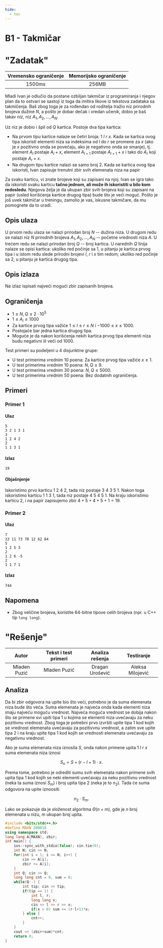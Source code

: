 ```yaml
---
hide:
  - toc
---
```


# B1 - Takmičar

#  "Zadatak"

| Vremensko ograničenje | Memorijsko ograničenje |
|:-:|:-:|
| 1500ms | 256MB |

Mladi Ivan je odlučio da postane ozbiljan takmičar iz programiranja i njegov plan da to ostvari se sastoji iz toga da imitira likove iz tekstova zadataka sa takmičenja. Baš zbog toga je za rođendan od roditelja tražio niz prirodnih brojeva dužine $N$, a pošto je dobar dečak i vredan učenik, dobio je baš takav niz, niz $A_1, A_2, ..., A_N$.  

Uz niz je dobio i špil od $Q$ kartica. Postoje dva tipa kartica: 

- Na prvom tipu kartice nalaze se četiri broja: $1$ $l$ $r$ $x$. Kada se kartica ovog tipa iskoristi elementi niza sa indeksima od $l$ do $r$ se promene za $x$ (ako je $x$ pozitivno onda se povećaju, ako je negativno onda se smanje), tj. element $A_l$ postaje $A_l + x$, element $A_{l+1}$ postaje $A_{l+1} + x$ i tako do $A_r$ koji postaje $A_r + x$.
- Na drugom tipu kartice nalazi se samo broj $2$. Kada se kartica ovog tipa iskoristi, Ivan zapisuje trenutni zbir svih elemenata niza na papir

Za svaku karticu, vi znate brojeve koji su zapisani na njoj.  Ivan se igra tako da iskoristi svaku karticu **tačno jednom, ali može ih iskoristiti u bilo kom redosledu**. Njegova želja je da ukupan zbir svih brojeva koji su zapisani na papir (usled korišćenja kartice drugog tipa) bude što je veći moguć. Pošto je još uvek takmičar u treningu, zamolio je vas, iskusne takmičare, da mu pomognete da to uradi.

## Opis ulaza
U prvom redu ulaza se nalazi prirodan broj $N$ -- dužina niza. 
U drugom redu se nalazi niz $N$ prirodnih brojeva $A_1, A_2, ...  ,A_N$ -- početne vrednosti niza $A$. 
U trećem redu se nalazi prirodan broj $Q$ -- broj kartica. 
U narednih $Q$ linija nalaze se opisi kartica: ukoliko red počinje sa $1$, u pitanju je kartica prvog tipa i u istom redu slede prirodni brojevi $l$, $r$ i $x$ tim redom; ukoliko red počinje sa $2$, u pitanju je kartica drugog tipa.

## Opis izlaza
Na izlaz ispisati najveći mogući zbir zapisanih brojeva. 

## Ograničenja
-   $1 \leq N,Q \leq 2\cdot10^5$
-   $1 \leq A_i \leq 1000$
- Za kartice prvog tipa važiće $1 \leq l \leq r \leq N$ i $-1000 \leq x \leq 1000$.
-  Postojaće bar jedna kartica drugog tipa.
- Moguće je da nakon korišćenja nekih kartica prvog tipa elementi niza budu negativni ili veći od $1000$.

Test primeri su podeljeni u 4 disjunktne grupe:

-   U test primerima vrednim $10$ poena: Za kartice prvog tipa važiće $x \geq 1$.
-   U test primerima vrednim $10$ poena: $N, Q\leq 9$.
-   U test primerima vrednim $30$ poena: $N, Q \leq 5000$.
-   U test primerima vrednim $50$ poena: Bez dodatnih ograničenja.

## Primeri
### Primer 1
#### Ulaz
```
5
3 2 1 3 1
3
1 2 4 2
2
1 1 3 1
```

#### Izlaz
```
19
```

#### Objašnjenje
Iskoristimo prvo karticu $1$ $2$ $4$ $2$, tada niz postaje $3$ $4$ $3$ $5$ $1$. Nakon toga iskoristimo karticu $1$ $1$ $3$ $1$, tada niz postaje $4$ $5$ $4$ $5$ $1$. Na kraju iskoristimo karticu $2$, i na papir zapisujemo zbir $4+5+4+5+1=19$.

### Primer 2
#### Ulaz
```
7
33 11 73 78 12 62 84
5
1 2 5 3
2
1 2 6 -5
2
1 1 7 1
```

#### Izlaz
```
744
```

## Napomena
* Zbog veličine brojeva, koristite 64-bitne tipove celih brojeva (npr. u C++ tip `long long`).

#  "Rešenje"

| Autor | Tekst i test primeri | Analiza rеšenja | Testiranje |
|:-:|:-:|:-:|:-:|
| Mladen Puzić | Mladen Puzić | Dragan Urošević | Aleksa Milojević |

## Analiza
Da bi zbir odgovora na upite bio što veći, potrebno je da suma elemenata niza bude što veća. Suma elemenata je najveća onda kada elementi niza imaju najveću moguću vrednost. Najveća moguća vrednost se dobija nakon što se primene svi upiti tipa $1$ u kojima se elementi niza uvećavaju za neku pozitivnu vrednost.
Zbog toga je potrebni prvo izvršiti upite tipa $1$ kod kojih se vrednost elemenata uvećavaju za pozitivvnu vrednost, a zatim sve upite tipa $2$ i na kraju upite tipa $1$ kod kojih se vrednosti elemenata uvećavaju za negativnu vrednost.

Ako je suma elemenata niza iznosila $S$, onda nakon primene upita $1\  l\  r\  x$ suma elemenata niza iznosi 

$$
S_n = S + (r - l + 1) \cdot x.
$$

Prema tome, potrebno je odrediti sumu svih elemenata nakon primene svih upita tipa $1$ kod kojih se neki elementi uvećavaju za neku pozitivnu vrednost (neka ta suma iznosi $S_m$) i broj upita tipa $2$ (neka je to $n_2$).
Tada će suma odgovora na upite iznoositi 

$$
n_2 \cdot S_m.
$$

Lako se pokazuje da je složenost algoritma $\Theta(n+m)$, gde je $n$ broj elemenata u nizu, $m$ ukupan broj upita. 

``` cpp title="01_takmicar.cpp" linenums="1"
#include <bits/stdc++.h>
#define MAXN 200010
using namespace std;
long long A[MAXN], zbir;
int main() {
    ios::sync_with_stdio(false); cin.tie(0);
    int N; cin >> N;
    for(int i = 1; i <= N; i++) {
        cin >> A[i];
        zbir += A[i];
    }
    int Q; cin >> Q;
    long long cnt = 0, sum = 0;
    while(Q--) {
        int tip; cin >> tip;
        if(tip == 1) {
            int l, r;
            long long x;
            cin >> l >> r >> x;
            if(x > 0) sum += (r-l+1)*x;
        } else {
            cnt++;
        }
    }
    cout << (zbir+sum)*cnt;
    return 0;
}

```
